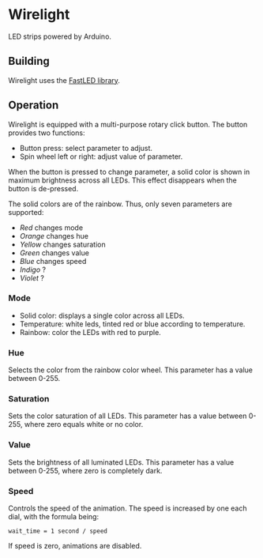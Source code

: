 # Wirelight

LED strips powered by Arduino.

## Building

Wirelight uses the [FastLED library](https://github.com/FastLED/FastLED).

## Operation

Wirelight is equipped with a multi-purpose rotary click button. The button
provides two functions:

* Button press: select parameter to adjust.
* Spin wheel left or right: adjust value of parameter.

When the button is pressed to change parameter, a solid color is shown in
maximum brightness across all LEDs. This effect disappears when the button is
de-pressed.

The solid colors are of the rainbow. Thus, only seven parameters are supported:

* *Red* changes mode
* *Orange* changes hue
* *Yellow* changes saturation
* *Green* changes value
* *Blue* changes speed
* *Indigo* ?
* *Violet* ?

### Mode

* Solid color: displays a single color across all LEDs.
* Temperature: white leds, tinted red or blue according to temperature.
* Rainbow: color the LEDs with red to purple.

### Hue

Selects the color from the rainbow color wheel. This parameter has a value
between 0-255.

### Saturation

Sets the color saturation of all LEDs. This parameter has a value between
0-255, where zero equals white or no color.

### Value

Sets the brightness of all luminated LEDs. This parameter has a value between
0-255, where zero is completely dark.

### Speed

Controls the speed of the animation. The speed is increased by one each dial,
with the formula being:

    wait_time = 1 second / speed

If speed is zero, animations are disabled.
